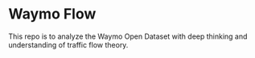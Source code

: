 # Waymo Flow
This repo is to analyze the Waymo Open Dataset with deep thinking and understanding of traffic flow theory.
